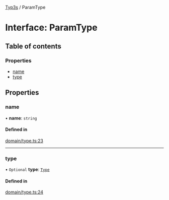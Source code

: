 [Typ3s](../README.md) / ParamType

# Interface: ParamType

## Table of contents

### Properties

- [name](ParamType.md#name)
- [type](ParamType.md#type)

## Properties

### name

• **name**: `string`

#### Defined in

[domain/type.ts:23](https://github.com/data7expressions/typ3s/blob/e816eff/src/lib/domain/type.ts#L23)

___

### type

• `Optional` **type**: [`Type`](../classes/Type.md)

#### Defined in

[domain/type.ts:24](https://github.com/data7expressions/typ3s/blob/e816eff/src/lib/domain/type.ts#L24)
